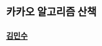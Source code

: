 카카오 알고리즘 산책
====================
[김민수](https://github.com/alstn2468)
-------------------------------
